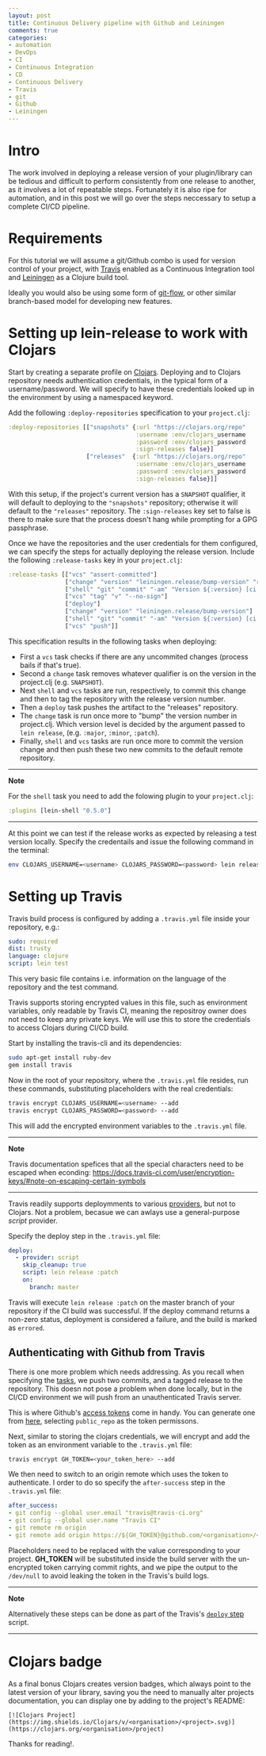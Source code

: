 ```yaml
---
layout: post
title: Continuous Delivery pipeline with Github and Leiningen
comments: true
categories:
- automation
- DevOps
- CI
- Continuous Integration
- CD
- Continuous Delivery
- Travis
- git
- Github
- Leiningen
---
```


# <a name="intro">Intro</a>

The work involved in deploying a release version of your plugin/library can be tedious and difficult to perform consistently from one release to another, as it involves a lot of repeatable steps.
Fortunately it is also ripe for automation, and in this post we will go over the steps neccessary to setup a complete CI/CD pipeline.

# <a name="requirements">Requirements</a>

For this tutorial we will assume a git/Github combo is used for version control of your project, with [Travis](https://travis-ci.org) enabled as a Continuous Integration tool and [Leiningen](https://leiningen.org/) as a Clojure build tool.

Ideally you would also be using some form of [git-flow](https://danielkummer.github.io/git-flow-cheatsheet/), or other similar branch-based model for developing new features.

# <a name="release">Setting up lein-release to work with Clojars</a>

Start by creating a separate profile on [Clojars](https://Clojars.org/).
Deploying and to Clojars repository needs authentication credentials, in the typical form of a username/password.
We will specify to have these credentials looked up in the environment by using a namespaced keyword.

Add the following `:deploy-repositories` specification to your `project.clj`:

```clojure
:deploy-repositories [["snapshots" {:url "https://clojars.org/repo"
                                    :username :env/clojars_username
                                    :password :env/clojars_password
                                    :sign-releases false}]
                      ["releases"  {:url "https://clojars.org/repo"
                                    :username :env/clojars_username
                                    :password :env/clojars_password
                                    :sign-releases false}]]
```

With this setup, if the project's current version has a `SNAPSHOT` qualifier, it will default to deploying to the `"snapshots"` repository; otherwise it will default to the `"releases"` repository.
The `:sign-releases` key set to false is there to make sure that the process doesn't hang while prompting for a GPG passphrase.

Once we have the repositories and the user credentials for them configured, we can specify the steps for actually deploying the release version.
Include the following `:release-tasks` key in your `project.clj`:

```clojure
:release-tasks [["vcs" "assert-committed"]
                ["change" "version" "leiningen.release/bump-version" "release"]
                ["shell" "git" "commit" "-am" "Version ${:version} [ci skip]"]
                ["vcs" "tag" "v" "--no-sign"]
                ["deploy"]
                ["change" "version" "leiningen.release/bump-version"]
                ["shell" "git" "commit" "-am" "Version ${:version} [ci skip]"]
                ["vcs" "push"]]
```

This specification results in the following tasks when deploying:

* First a `vcs` task checks if there are any uncommited changes (process bails if that's true).
* Second a `change` task removes whatever qualifier is on the version in the project.clj (e.g. `SNAPSHOT`).
* Next `shell` and `vcs` tasks are run, respectively, to commit this change and then to tag the repository with the release version number.
* Then a `deploy` task pushes the artifact to the "releases" repository.
* The `change` task is run once more to "bump" the version number in project.clj. Which version level is decided by the argument passed to `lein release`, (e.g. `:major`, `:minor`, `:patch`).
* Finally, `shell` and `vcs` tasks are run once more to commit the version change and then push these two new commits to the default remote repository.

---
**Note**

For the `shell` task you need to add the folowing plugin to your `project.clj`:

```clojure
:plugins [lein-shell "0.5.0"]
```

---

At this point we can test if the release works as expected by releasing a test version locally.
Specify the credentails and issue the following command in the terminal:

```bash
env CLOJARS_USERNAME=<username> CLOJARS_PASSWORD=<password> lein release :patch
```

# <a name="travis">Setting up Travis</a>

Travis build process is configured by adding a `.travis.yml` file inside your repository, e.g.:

```yaml
sudo: required
dist: trusty
language: clojure
script: lein test
```

This very basic file contains i.e. information on the language of the repository and the test command.

Travis supports storing encrypted values in this file, such as environment variables, only readable by Travis CI, meaning the repositroy owner does not need to keep any private keys.
We will use this to store the credentials to access Clojars during CI/CD build.

Start by installing the travis-cli and its dependencies:

```bash
sudo apt-get install ruby-dev
gem install travis
```

Now in the root of your repository, where the `.travis.yml` file resides, run these commands, substituting placeholders with the real credentials:

```bash
travis encrypt CLOJARS_USERNAME=<username> --add
travis encrypt CLOJARS_PASSWORD=<password> --add
```

This will add the encrypted environment variables to the `.travis.yml` file.

---
**Note**

Travis documentation spefices that all the special characters need to be escaped when econding:
https://docs.travis-ci.com/user/encryption-keys/#note-on-escaping-certain-symbols

---

Travis readily supports deploymments to various [providers](https://docs.travis-ci.com/user/deployment/), but not to Clojars.
Not a problem, becasue  we can awlays use a general-purpose *script* provider.

Specify the deploy step in the `.travis.yml` file:

```yaml
deploy:
  - provider: script
    skip_cleanup: true
    script: lein release :patch
    on:
      branch: master
```

Travis will execute `lein release :patch` on the master branch of your repository if the CI build was successful.
If the deploy command returns a non-zero status, deployment is considered a failure, and the build is marked as `errored`.

## <a name="travis-github">Authenticating with Github from Travis</a>

There is one more problem which needs addressing.
As you recall when specifying the [tasks](#release-tasks), we push two commits, and a tagged release to the repository.
This doesn not pose a problem when done locally, but in the CI/CD environment we will push from an unauthenticated Travis server.

This is where Github's [access tokens](https://help.github.com/articles/creating-a-personal-access-token-for-the-command-line/) come in handy.
You can generate one from [here](https://github.com/settings/tokens), selecting `public_repo` as the token permissons.

Next, similar to storing the clojars credentials, we will encrypt and add the token as an environment variable to the `.travis.yml` file:

```bash
travis encrypt GH_TOKEN=<your_token_here> --add
```
We then need to switch to an origin remote which uses the token to authenticate.
I order to do so specify the `after-success` step in the `.travis.yml` file:

```yaml
after_success:
- git config --global user.email "travis@travis-ci.org"
- git config --global user.name "Travis CI"
- git remote rm origin
- git remote add origin https://${GH_TOKEN}@github.com/<organisation>/<repo>.git > /dev/null 2>&1
```

Placeholders need to be replaced with the value corresponding to your project.
**GH_TOKEN** will be substituted inside the build server with the un-encrypted token carrying commit rights, and we pipe the output to the `/dev/null` to avoid leaking the token in the Travis's build logs.

---
**Note**

Alternatively these steps can be done as part of the Travis's [`deploy` step](#deploy-step) script.

---

# <a name="readme badge">Clojars badge</a>

As a final bonus Clojars creates version badges, which always point to the latest version of your library, saving you the need to manually alter projects documentation, you can display one by adding to the project's README:

```
[![Clojars Project](https://img.shields.io/Clojars/v/<organisation>/<project>.svg)](https://clojars.org/<organisation>/project)
```

Thanks for reading!.
